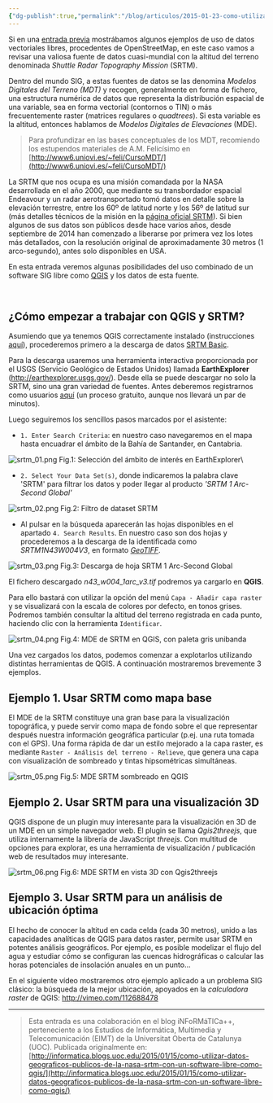 ```yaml
---
{"dg-publish":true,"permalink":"/blog/articulos/2015-01-23-como-utilizar-datos-geograficos-publicos-de-la-nasa-srtm-con-un-software-libre-como-qgis/como-utilizar-datos-geograficos-publicos-de-la-nasa-srtm-con-un-software-libre-como-qgis/","title":"Cómo utilizar datos geográficos públicos de la NASA (SRTM) con un software libre como QGIS","tags":["qgis"]}
---
```



Si en una [entrada previa](https://victorvelarde.wordpress.com/2014/12/18/como-utilizar-datos-geograficos-publicos-de-openstreetmap-con-un-software-libre-como-qgis/) mostrábamos algunos ejemplos de uso de datos vectoriales libres, procedentes de OpenStreetMap, en este caso vamos a revisar una valiosa fuente de datos cuasi-mundial con la altitud del terreno denominada _Shuttle Radar Topography Mission_ (SRTM).

Dentro del mundo SIG, a estas fuentes de datos se las denomina _Modelos Digitales del Terreno (MDT)_ y recogen, generalmente en forma de fichero, una estructura numérica de datos que representa la distribución espacial de una variable, sea en forma vectorial (contornos o TIN) o más frecuentemente raster (matrices regulares o _quadtrees_). Si esta variable es la altitud, entonces hablamos de _Modelos Digitales de Elevaciones_ (MDE).

> Para profundizar en las bases conceptuales de los MDT, recomiendo los estupendos materiales de A.M. Felicísimo en [http://www6.uniovi.es/~feli/CursoMDT/](http://www6.uniovi.es/~feli/CursoMDT/)

La SRTM que nos ocupa es una misión comandada por la NASA desarrollada en el año 2000, que mediante su transbordador espacial Endeavour y un radar aerotransportado tomó datos en detalle sobre la elevación terrestre, entre los 60º de latitud norte y los 56º de latitud sur (más detalles técnicos de la misión en la [página oficial SRTM](http://www2.jpl.nasa.gov/srtm/mission.htm)). Si bien algunos de sus datos son públicos desde hace varios años, desde septiembre de 2014 han comenzado a liberarse por primera vez los lotes más detallados, con la resolución original de aproximadamente 30 metros (1 arco-segundo), antes solo disponibles en USA.

En esta entrada veremos algunas posibilidades del uso combinado de un software SIG libre como [QGIS](http://www.qgis.org/) y los datos de esta fuente.

 
## ¿Cómo empezar a trabajar con QGIS y SRTM?
Asumiendo que ya tenemos QGIS correctamente instalado (instrucciones [aquí](http://www.qgis.org/es/site/forusers/download.html)), procederemos primero a la descarga de datos [SRTM Basic](https://lta.cr.usgs.gov/SRTMBasic).

Para la descarga usaremos una herramienta interactiva proporcionada por el USGS (Servicio Geológico de Estados Unidos) llamada **EarthExplorer** (http://earthexplorer.usgs.gov/). Desde ella se puede descargar no solo la SRTM, sino una gran variedad de fuentes. Antes deberemos registrarnos como usuarios [aquí](https://earthexplorer.usgs.gov/register/) (un proceso gratuito, aunque nos llevará un par de minutos).

Luego seguiremos los sencillos pasos marcados por el asistente:

- `1. Enter Search Criteria`: en nuestro caso navegaremos en el mapa hasta encuadrar el ámbito de la Bahía de Santander, en Cantabria.

![srtm_01.png](/img/user/Blog/Articulos/2015-01-23-como-utilizar-datos-geograficos-publicos-de-la-nasa-srtm-con-un-software-libre-como-qgis/media/srtm_01.png)
Fig.1: Selección del ámbito de interés en EarthExplorer\

- `2. Select Your Data Set(s)`, donde indicaremos la palabra clave 'SRTM' para filtrar los datos y poder llegar al producto _'SRTM 1 Arc-Second Global'_

![srtm_02.png](/img/user/Blog/Articulos/2015-01-23-como-utilizar-datos-geograficos-publicos-de-la-nasa-srtm-con-un-software-libre-como-qgis/media/srtm_02.png)
Fig.2: Filtro de dataset SRTM


- Al pulsar en la búsqueda aparecerán las hojas disponibles en el apartado `4. Search Results`. En nuestro caso son dos hojas y procederemos a la descarga de la identificada como _SRTM1N43W004V3_, en formato [_GeoTIFF_](http://es.wikipedia.org/wiki/GeoTIFF).

![srtm_03.png](/img/user/Blog/Articulos/2015-01-23-como-utilizar-datos-geograficos-publicos-de-la-nasa-srtm-con-un-software-libre-como-qgis/media/srtm_03.png)
Fig.3: Descarga de hoja SRTM 1 Arc-Second Global

El fichero descargado _n43\_w004\_1arc\_v3.tif_ podremos ya cargarlo en **QGIS**.

Para ello bastará con utilizar la opción del menú `Capa - Añadir capa raster` y se visualizará con la escala de colores por defecto, en tonos grises. Podremos también consultar la altitud del terreno registrada en cada punto, haciendo clic con la herramienta `Identificar`.

![srtm_04.png](/img/user/Blog/Articulos/2015-01-23-como-utilizar-datos-geograficos-publicos-de-la-nasa-srtm-con-un-software-libre-como-qgis/media/srtm_04.png)
Fig.4: MDE de SRTM en QGIS, con paleta gris unibanda

Una vez cargados los datos, podemos comenzar a explotarlos utilizando distintas herramientas de QGIS. A continuación mostraremos brevemente 3 ejemplos.


## Ejemplo 1. Usar SRTM como mapa base
El MDE de la SRTM constituye una gran base para la visualización topográfica, y puede servir como mapa de fondo sobre el que representar después nuestra información geográfica particular (p.ej. una ruta tomada con el GPS). Una forma rápida de dar un estilo mejorado a la capa raster, es mediante `Raster - Análisis del terreno - Relieve`, que genera una capa con visualización de sombreado y tintas hipsométricas simultáneas.

![srtm_05.png](/img/user/Blog/Articulos/2015-01-23-como-utilizar-datos-geograficos-publicos-de-la-nasa-srtm-con-un-software-libre-como-qgis/media/srtm_05.png)
Fig.5: MDE SRTM sombreado en QGIS
 

## Ejemplo 2. Usar SRTM para una visualización 3D
QGIS dispone de un plugin muy interesante para la visualización en 3D de un MDE en un simple navegador web. El plugin se llama _Qgis2threejs_, que utiliza internamente la librería de JavaScript _threejs_. Con multitud de opciones para explorar, es una herramienta de visualización / publicación web de resultados muy interesante.

![srtm_06.png](/img/user/Blog/Articulos/2015-01-23-como-utilizar-datos-geograficos-publicos-de-la-nasa-srtm-con-un-software-libre-como-qgis/media/srtm_06.png)
Fig.6: MDE SRTM en vista 3D con Qgis2threejs

## Ejemplo 3. Usar SRTM para un análisis de ubicación óptima
El hecho de conocer la altitud en cada celda (cada 30 metros), unido a las capacidades analíticas de QGIS para datos raster, permite usar SRTM en potentes análisis geográficos. Por ejemplo, es posible modelizar el flujo del agua y estudiar cómo se configuran las cuencas hidrográficas o calcular las horas potenciales de insolación anuales en un punto...

En el siguiente vídeo mostraremos otro ejemplo aplicado a un problema SIG clásico: la búsqueda de la mejor ubicación, apoyados en la _calculadora raster_ de QGIS:
http://vimeo.com/112688478

---

> Esta entrada es una colaboración en el blog iNFoRMáTICa++, perteneciente a los Estudios de Informática, Multimedia y Telecomunicación (EIMT) de la Universitat Oberta de Catalunya (UOC). Publicada originalmente en: [http://informatica.blogs.uoc.edu/2015/01/15/como-utilizar-datos-geograficos-publicos-de-la-nasa-srtm-con-un-software-libre-como-qgis/](http://informatica.blogs.uoc.edu/2015/01/15/como-utilizar-datos-geograficos-publicos-de-la-nasa-srtm-con-un-software-libre-como-qgis/)
